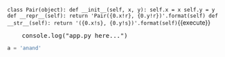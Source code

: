 `class Pair(object):
    def __init__(self, x, y):
        self.x = x
        self.y = y
    def __repr__(self):
        return 'Pair({0.x!r}, {0.y!r})'.format(self)
    def __str__(self):
        return '({0.x!s}, {0.y!s})'.format(self)`{{execute}}
        
<pre class="file" data-filename="app.py" data-target="replace">
    console.log("app.py here...")
</pre>

```python
a = 'anand'

```
